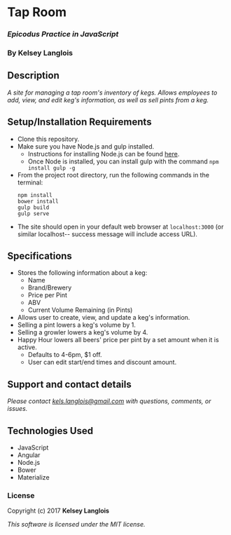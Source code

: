 # Tap Room

### _Epicodus Practice in JavaScript_

### By Kelsey Langlois

## Description

_A site for managing a tap room's inventory of kegs. Allows employees to add, view, and edit keg's information, as well as sell pints from a keg._

## Setup/Installation Requirements

* Clone this repository.
* Make sure you have Node.js and gulp installed.
    * Instructions for installing Node.js can be found [here](https://www.learnhowtoprogram.com/javascript/getting-started-with-javascript-2f9a73dc-b7f5-4a22-9101-e69d49f552ac/installing-node-js).
    * Once Node is installed, you can install gulp with the command ```npm install gulp -g```
* From the project root directory, run the following commands in the terminal:
  ```
  npm install
  bower install
  gulp build
  gulp serve
  ```
* The site should open in your default web browser at ```localhost:3000``` (or similar localhost-- success message will include access URL).

## Specifications

* Stores the following information about a keg:
  * Name
  * Brand/Brewery
  * Price per Pint
  * ABV
  * Current Volume Remaining (in Pints)
* Allows user to create, view, and update a keg's information.
* Selling a pint lowers a keg's volume by 1.
* Selling a growler lowers a keg's volume by 4.
* Happy Hour lowers all beers' price per pint by a set amount when it is active.
  * Defaults to 4-6pm, $1 off.
  * User can edit start/end times and discount amount.

## Support and contact details

_Please contact [kels.langlois@gmail.com](mailto:kels.langlois@gmail.com) with questions, comments, or issues._

## Technologies Used

* JavaScript
* Angular
* Node.js
* Bower
* Materialize


### License

Copyright (c) 2017 **Kelsey Langlois**

*This software is licensed under the MIT license.*
